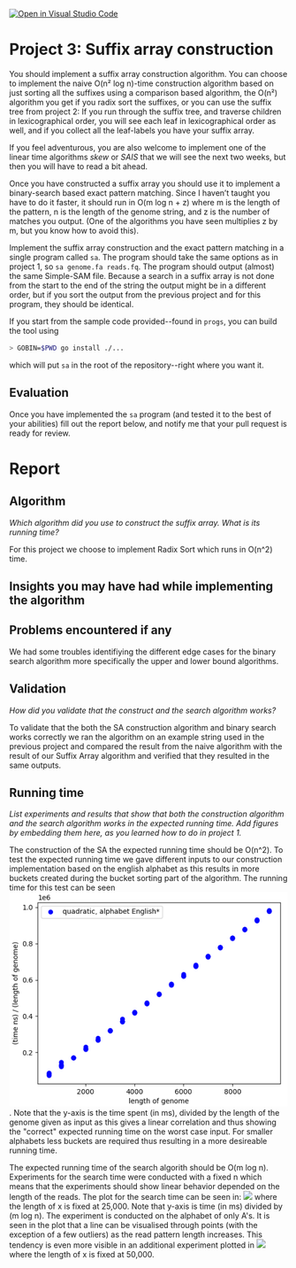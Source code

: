 [![Open in Visual Studio Code](https://classroom.github.com/assets/open-in-vscode-c66648af7eb3fe8bc4f294546bfd86ef473780cde1dea487d3c4ff354943c9ae.svg)](https://classroom.github.com/online_ide?assignment_repo_id=9032789&assignment_repo_type=AssignmentRepo)
# Project 3: Suffix array construction

You should implement a suffix array construction algorithm. You can choose to implement the naive O(n² log n)-time construction algorithm based on just sorting all the suffixes using a comparison based algorithm, the O(n²) algorithm you get if you radix sort the suffixes, or you can use the suffix tree from project 2: If you run through the suffix tree, and traverse children in lexicographical order, you will see each leaf in lexicographical order as well, and if you collect all the leaf-labels you have your suffix array.

If you feel adventurous, you are also welcome to implement one of the linear time algorithms *skew* or *SAIS* that we will see the next two weeks, but then you will have to read a bit ahead.

Once you have constructed a suffix array you should use it to implement a binary-search based exact pattern matching. Since I haven’t taught you have to do it faster, it should run in O(m log n + z) where m is the length of the pattern, n is the length of the genome string, and z is the number of matches you output. (One of the algorithms you have seen multiplies z by m, but you know how to avoid this).

Implement the suffix array construction and the exact pattern matching in a single program called `sa`.  The program should take the same options as in project 1, so `sa genome.fa reads.fq`. The program should output (almost) the same Simple-SAM file. Because a search in a suffix array is not done from the start to the end of the string the output might be in a different order, but if you sort the output from the previous project and for this program, they should be identical.

If you start from the sample code provided--found in `progs`, you can build the tool using

```bash
> GOBIN=$PWD go install ./...
```

which will put `sa` in the root of the repository--right where you want it.

## Evaluation

Once you have implemented the `sa` program (and tested it to the best of your abilities) fill out the report below, and notify me that your pull request is ready for review.

# Report

## Algorithm

*Which algorithm did you use to construct the suffix array. What is its running time?*

For this project we choose to implement Radix Sort which runs in O(n^2) time.

## Insights you may have had while implementing the algorithm

## Problems encountered if any

We had some troubles identifiying the different edge cases for the binary search algorithm more specifically the upper and lower bound algorithms. 

## Validation

*How did you validate that the construct and the search algorithm works?*

To validate that the both the SA construction algorithm and binary search works correctly we ran the algorithm on an example string used in the previous project and compared the result from the naive algorithm with the result of our Suffix Array algorithm and verified that they resulted in the same outputs.

## Running time

*List experiments and results that show that both the construction algorithm and the search algorithm works in the expected running time. Add figures by embedding them here, as you learned how to do in project 1.*

The construction of the SA the expected running time should be O(n^2). To test the expected running time we gave different inputs to our construction implementation based on the english alphabet as this results in more buckets created during the bucket sorting part of the algorithm. The running time for this test can be seen ![](figs/construction_time_pr3.png). Note that the y-axis is the time spent (in ms), divided by the length of the genome given as input as this gives a linear correlation and thus showing the "correct" expected running time on the worst case input. For smaller alphabets less buckets are required thus resulting in a more desireable running time. 

The expected running time of the search algorith should be O(m log n).
Experiments for the search time were conducted with a fixed n which means that the experiments should show linear behavior depended on the length of the reads. The plot for the search time can be seen in: ![](figs/search:tine:pr3_n=25k.png) where the length of x is fixed at 25,000. Note that y-axis is time (in ms) divided by (m log n). The experiment is conducted on the alphabet of only A's. It is seen in the plot that a line can be visualised through points (with the exception of a few outliers) as the read pattern length increases. This tendency is even more visible in an additional experiment plotted in ![](figs/search:tine:pr3_n=50k.png) where the length of x is fixed at 50,000. 

